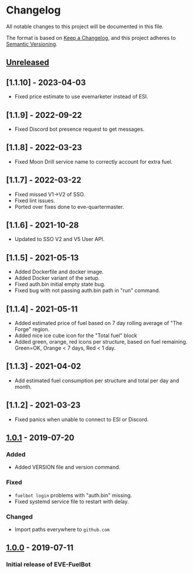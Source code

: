 # Changelog
All notable changes to this project will be documented in this file.

The format is based on [Keep a Changelog](https://keepachangelog.com/en/1.0.0/),
and this project adheres to [Semantic Versioning](https://semver.org/spec/v2.0.0.html).

## [Unreleased]
## [1.1.10] - 2023-04-03
- Fixed price estimate to use evemarketer instead of ESI.
## [1.1.9] - 2022-09-22
- Fixed Discord bot presence request to get messages.
## [1.1.8] - 2022-03-23
- Fixed Moon Drill service name to correctly account for extra fuel.
## [1.1.7] - 2022-03-22
- Fixed missed V1->V2 of SSO.
- Fixed lint issues.
- Ported over fixes done to eve-quartermaster.
## [1.1.6] - 2021-10-28
- Updated to SSO V2 and V5 User API.
## [1.1.5] - 2021-05-13
- Added Dockerfile and docker image.
- Added Docker variant of the setup.
- Fixed auth.bin initial empty state bug.
- Fixed bug with not passing auth.bin path in "run" command.
## [1.1.4] - 2021-05-11
- Added estimated price of fuel based on 7 day rolling average of "The Forge" region.
- Added nice ice cube icon for the "Total fuel" block
- Added green, orange, red icons per structure, based on fuel remaining. Green=OK, Orange < 7 days, Red < 1 day.
## [1.1.3] - 2021-04-02
- Add estimated fuel consumption per structure and total per day and month.
## [1.1.2] - 2021-03-23
- Fixed panics when unable to connect to ESI or Discord.
## [1.0.1] - 2019-07-20
### Added
- Added VERSION file and version command.
### Fixed
- `fuelbot login` problems with "auth.bin" missing.
- Fixed systemd service file to restart with delay.
### Changed
- Import paths everywhere to `github.com`

## [1.0.0] - 2019-07-11
### Initial release of EVE-FuelBot

[Unreleased]: https://github.com/lunemec/eve-fuelbot/compare/v1.0.1...HEAD
[1.0.1]: https://github.com/lunemec/eve-fuelbot/compare/v1.0.0...1.0.1
[1.0.0]: https://github.com/lunemec/eve-fuelbot/releases/tag/1.0.0


